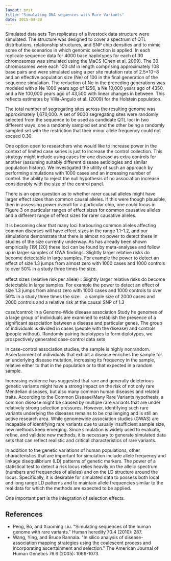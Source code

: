 ```yaml
---
layout: post
title: "Simulating DNA sequences with Rare Variants"
date: 2015-04-30
---
```


Simulated data sets
Ten replicates of a livestock data structure were simulated. The structure was designed to cover a spectrum of QTL distributions, relationship structures, and SNP chip densities and to mimic some of the scenarios in which genomic selection is applied. In each replicate sequence data for 4000 base haplotypes for each of 30 chromosomes was simulated using the MaCS (Chen et al. 2009). The 30 chromosomes were each 100 cM in length comprising approximately 108 base pairs and were simulated using a per site mutation rate of 2.5*10−8 and an effective population size (Ne) of 100 in the final generation of the sequence simulation. The reduction of Ne in the preceding generations was modeled with a Ne 1000 years ago of 1256, a Ne 10,000 years ago of 4350, and a Ne 100,000 years ago of 43,500 with linear changes in between. This reflects estimates by Villa-Angulo et al. (2009) for the Holstein population.

The total number of segregating sites across the resulting genome was approximately 1,670,000. A set of 9000 segregating sites were randomly selected from the sequence to be used as candidate QTL loci in two different ways, one a randomly sampled set and the other being a randomly sampled set with the restriction that their minor allele frequency could not exceed 0.30.

One option open to researchers who would like to increase power in the context of limited case series is just to increase the control collection. This strategy might include using cases for one disease as extra controls for another (assuming suitably different disease aetiologies and similar population history). We investigated the utility of such an approach by performing simulations with 1000 cases and an increasing number of control. the ability to reject the null hypothesis of no association increase considerably with the size of the control panel.

There is an open question as to whether rarer causal alleles might have larger effect sizes than common causal alleles. If this were though plausible, then in assessing power overall for a particular chip, one could focus in Figure 3 on particular ranges of effect sizes for common causative alleles and a different range of effect sizes for rarer causative alleles.

It is becoming clear that many loci harbouring common alleles affecting common diseases will have effect sizes in the range 1.1–1.2, and our simulations demonstrate that there is almost no power to detect these in studies of the size currently underway. As has already been shown empirically [19],[20] these loci can be found by meta-analyses and follow up in larger samples of GWA findings. Slightly larger relative risks do become detectable in large samples. For example the power to detect an effect of size 1.3 jumps from almost zero with 1000 cases and 1000 controls to over 50% in a study three times the size.

effect sizes (relative risk per allele)：Slightly larger relative risks do become detectable in large samples. For example the power to detect an effect of size 1.3 jumps from almost zero with 1000 cases and 1000 controls to over 50% in a study three times the size.　a sample size of 2000 cases and 2000 controls and a relative risk at the causal SNP of 1.3

case/control: In a Genome-Wide disease association Study he genomes of a large group of individuals
are examined to establish the presence of a significant association between a disease and
particular genes. The group of individuals is divided in cases (people with the disease) and controls
(people without). Randomly pairing haplotypes to form diplotypes, we
prospectively generated case-control data sets


In case-control association studies, the sample is highly nonrandom. Ascertainment of individuals that exhibit a disease enriches the sample for an underlying disease mutation, increasing its frequency in the sample, relative either to that in the population or to that expected in a random sample.


Increasing evidence has suggested that rare and generally deleterious genetic variants might have a strong impact on the risk of not only rare Mendelian diseases, but also many common human diseases and related traits. According to the Common Disease/Many Rare Variants hypothesis, a common disease might be caused by multiple rare variants that are under relatively strong selection pressures. However, identifying such rare variants underlying the diseases remains to be challenging and is still an active research area. While genomewide association studies (GWAS) are incapable of identifying rare variants due to usually insufficient sample size, new methods keep emerging. Since simulation is widely used to evaluate, refine, and validate new methods, it is necessary to generate simulated data sets that can reflect realistic and critical characteristics of rare variants.

In addition to the genetic variations of human populations, other characteristics that are important for simulation include allele frequency and linkage disequilibrium (LD) patterns of genetic markers. The power of a statistical test to detect a risk locus relies heavily on the allelic spectrum (numbers and frequencies of alleles) and on the LD structure around the locus. Specifically, it is desirable for simulated data to possess both local and long range LD patterns and to maintain allele frequencies similar to the real data for which the methods are expected to be applied. 

One important part is the integration of selection effects.

<h2>References</h2>
<ul>

<li>Peng, Bo, and Xiaoming Liu. "Simulating sequences of the human genome with rare variants." Human heredity 70.4 (2010): 287.</li>
<li>Wang, Ying, and Bruce Rannala. "In silico analysis of disease-association mapping strategies using the coalescent process and incorporating ascertainment and selection." The American Journal of Human Genetics 76.6 (2005): 1066-1073.</li>
</ul>
